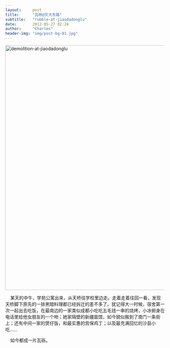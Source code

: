 ```yaml
---
layout:     post
title:      "瓦砾@交大东路"
subtitle:   "rubble-at-jiaodadonglu"
date:       2012-05-27 02:24
author:     "Charles"
header-img: "img/post-bg-01.jpg"
---
```


<p></p> <a href="http://esp4u.org/wp-content/uploads/2012/05/demolitionatjiaodadonglu.jpg"><img style="border-bottom: 0px; border-left: 0px; display: inline; border-top: 0px; border-right: 0px" title="demolition-at-jiaodadonglu" border="0" alt="demolition-at-jiaodadonglu" src="http://esp4u.org/wp-content/uploads/2012/05/demolitionatjiaodadonglu_thumb.jpg" width="684" height="772" /></a>   <p>&#160;&#160;&#160; 某天的中午，学苑公寓出来，从天桥往学校里边走。走着走着往回一看，发现天桥脚下原先的一排黑暗料理都已经拆迁的差不多了。犹记得大一时候，宿舍第一次一起出去吃饭，在最南边的一家类似成都小吃吃五毛钱一串的烧烤，小冰俯身在电话里给他女朋友的一个吻；她家隔壁的新疆面馆，如今貌似搬到了南门一条街上；还有中间一家的煲仔饭，和最实惠的宫保鸡丁；以及最充满回忆的沙县小吃……</p>  <p>&#160;&#160;&#160; 如今都成一片瓦砾。</p>